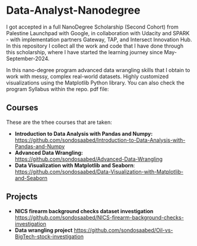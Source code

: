 # Data-Analyst-Nanodegree
I got accepted in a full NanoDegree Scholarship (Second Cohort) from Palestine Launchpad with Google, in collaboration with Udacity and SPARK - with implementation partners Gateway, TAP, and Intersect Innovation Hub. In this repository I collect all the work and code that I have done through this scholarship, where I have started the learning journey since May-September-2024.

In this nano-degree program advanced data wrangling skills that I obtain to work with messy, complex real-world datasets. Highly customized visualizations using the Matplotlib Python library. You can also check the program Syllabus within the repo. pdf file:

## Courses
These are the trhee courses that are taken: 
- **Introduction to Data Analysis with Pandas and Numpy:** https://github.com/sondosaabed/Introduction-to-Data-Analysis-with-Pandas-and-Numpy
- **Advanced Data Wrangling:** https://github.com/sondosaabed/Advanced-Data-Wrangling
- **Data Visualization with Matplotlib and Seaborn**: https://github.com/sondosaabed/Data-Visualization-with-Matplotlib-and-Seaborn

## Projects
- **NICS firearm background checks dataset investigation** https://github.com/sondosaabed/NICS-firearm-background-checks-investigation
- **Data wrangling project** https://github.com/sondosaabed/Oil-vs-BigTech-stock-investigation
